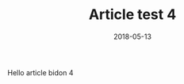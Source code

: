﻿---
layout: post
title: Article test 4
date: 2018-05-13
categories: []
tags: []
---

Hello article bidon 4

